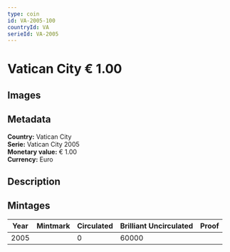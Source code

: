 ```yaml
---
type: coin
id: VA-2005-100
countryId: VA
serieId: VA-2005
---
```


# Vatican City € 1.00

## Images


## Metadata

**Country:** Vatican City\
**Serie:** Vatican City 2005\
**Monetary value:** € 1.00\
**Currency:** Euro

## Description


## Mintages
| Year | Mintmark | Circulated | Brilliant Uncirculated | Proof |
| ---- | -------- | ---------- | ---------------------- | ----- |
| 2005 |  | 0| 60000 |  |
